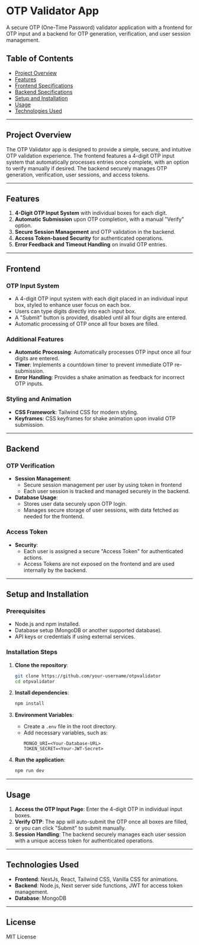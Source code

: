 # OTP Validator App

A secure OTP (One-Time Password) validator application with a frontend for OTP input and a backend for OTP generation, verification, and user session management.

## Table of Contents
- [Project Overview](#project-overview)
- [Features](#features)
- [Frontend Specifications](#frontend)
- [Backend Specifications](#backend)
- [Setup and Installation](#setup-and-installation)
- [Usage](#usage)
- [Technologies Used](#technologies-used)

---

## Project Overview
The OTP Validator app is designed to provide a simple, secure, and intuitive OTP validation experience. The frontend features a 4-digit OTP input system that automatically processes entries once complete, with an option to verify manually if desired. The backend securely manages OTP generation, verification, user sessions, and access tokens.

---

## Features
1. **4-Digit OTP Input System** with individual boxes for each digit.
2. **Automatic Submission** upon OTP completion, with a manual "Verify" option.
3. **Secure Session Management** and OTP validation in the backend.
4. **Access Token-based Security** for authenticated operations.
5. **Error Feedback and Timeout Handling** on invalid OTP entries.

---

## Frontend

### OTP Input System
- A 4-digit OTP input system with each digit placed in an individual input box, styled to enhance user focus on each box.
- Users can type digits directly into each input box.
- A "Submit" button is provided, disabled until all four digits are entered.
- Automatic processing of OTP once all four boxes are filled.

### Additional Features
- **Automatic Processing**: Automatically processes OTP input once all four digits are entered.
- **Timer**: Implements a countdown timer to prevent immediate OTP re-submission.
- **Error Handling**: Provides a shake animation as feedback for incorrect OTP inputs.

### Styling and Animation
- **CSS Framework**: Tailwind CSS for modern styling.
- **Keyframes**: CSS keyframes for shake animation upon invalid OTP submission.

---

## Backend

### OTP Verification
- **Session Management**:
  - Secure session management per user by using token in frontend
  - Each user session is tracked and managed securely in the backend.
- **Database Usage**:
  - Stores user data securely upon OTP login.
  - Manages secure storage of user sessions, with data fetched as needed for the frontend.

### Access Token
- **Security**:
  - Each user is assigned a secure "Access Token" for authenticated actions.
  - Access Tokens are not exposed on the frontend and are used internally by the backend.

---

## Setup and Installation

### Prerequisites
- Node.js and npm installed.
- Database setup (MongoDB or another supported database).
- API keys or credentials if using external services.

### Installation Steps
1. **Clone the repository**:
   ```bash
   git clone https://github.com/your-username/otpvalidator
   cd otpvalidator
   ```

2. **Install dependencies**:
   ```bash
   npm install
   ```

3. **Environment Variables**:
   - Create a `.env` file in the root directory.
   - Add necessary variables, such as:
     ```env
     MONGO_URI=<Your-Database-URL>
     TOKEN_SECRET=<Your-JWT-Secret>
     ```

4. **Run the application**:
   ```bash
   npm run dev
   ```

---

## Usage

1. **Access the OTP Input Page**: Enter the 4-digit OTP in individual input boxes.
2. **Verify OTP**: The app will auto-submit the OTP once all boxes are filled, or you can click "Submit" to submit manually.
3. **Session Handling**: The backend securely manages each user session with a unique access token for authenticated operations.

---

## Technologies Used

- **Frontend**: NextJs, React, Tailwind CSS, Vanilla CSS for animations.
- **Backend**: Node.js, Next server side functions, JWT for access token management.
- **Database**: MongoDB

---

## License
MIT License

